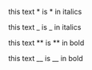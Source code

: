 this text * is * in italics

this text _ is _ in italics

this text ** is ** in bold

this text __ is __ in bold
